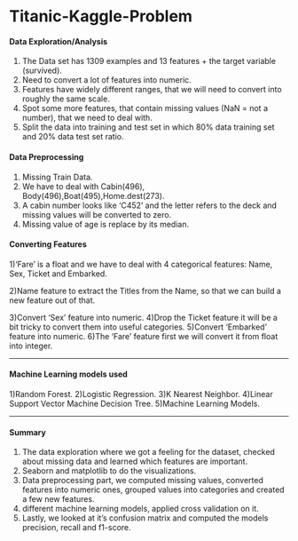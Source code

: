 # Titanic-Kaggle-Problem


#### Data Exploration/Analysis

1) The Data set has 1309 examples and 13 features + the target variable (survived).
2) Need to convert a lot of features into numeric.
3) Features have widely different ranges, that we will need to convert into roughly the same scale.
4) Spot some more features, that contain missing values (NaN = not a number), that we need to deal with.
5) Split the data into training and test set in which 80% data training set and 20% data test set ratio.



#### Data Preprocessing

1) Missing Train Data.
2) We have to deal with Cabin(496), Body(496),Boat(495),Home.dest(273).
3) A cabin number looks like ‘C452’ and the letter refers to the deck and missing values will be converted to zero.
4) Missing value of age is replace by its median.

#### Converting Features

1)‘Fare’ is a float and we have to deal with 4 categorical features: Name, Sex, Ticket and Embarked.

2)Name feature to extract the Titles from the Name, so that we can build a new feature out of that.

3)Convert ‘Sex’ feature into numeric.
4)Drop the Ticket feature it will be a bit tricky to convert them into useful categories.
5)Convert ‘Embarked’ feature into numeric.
6)The ‘Fare’ feature first we will convert it from float into integer.
 <hr>

#### Machine Learning models used

1)Random Forest.
2)Logistic Regression.
3)K Nearest Neighbor.
4)Linear Support Vector Machine Decision Tree.
5)Machine Learning Models.

<hr>
      
#### Summary
 
1) The data exploration where we got a feeling for the dataset, checked about missing data and learned which features are important.
2) Seaborn and matplotlib to do the visualizations.
3) Data preprocessing part, we computed missing values, converted features into numeric ones, grouped values into categories and created a few new features.
4) different machine learning models, applied cross validation on it.
5) Lastly, we looked at it’s confusion matrix and computed the models precision, recall and f1-score.

